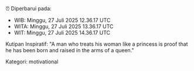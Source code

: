 ⏰ Diperbarui pada:
- WIB: Minggu, 27 Juli 2025 12.36.17 UTC
- WITA: Minggu, 27 Juli 2025 13.36.17 UTC
- WIT: Minggu, 27 Juli 2025 14.36.17 UTC

Kutipan Inspiratif:
"A man who treats his woman like a princess is proof that he has been born and raised in the arms of a queen."


Kategori: motivational

